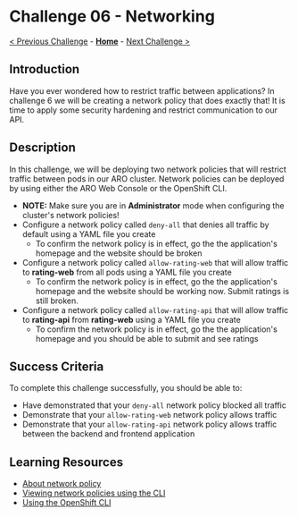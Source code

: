 # Challenge 06 - Networking

[< Previous Challenge](./Challenge-05.md) - **[Home](../README.md)** - [Next Challenge >](./Challenge-07.md)

## Introduction
Have you ever wondered how to restrict traffic between applications? In challenge 6 we will be creating a network policy that does exactly that! It is time to apply some security hardening and restrict communication to our API.

## Description
In this challenge, we will be deploying two network policies that will restrict traffic between pods in our ARO cluster. Network policies can be deployed by using either the ARO Web Console or the OpenShift CLI.

- **NOTE:** Make sure you are in **Administrator** mode when configuring the cluster's network policies!
- Configure a network policy called `deny-all` that denies all traffic by default using a YAML file you create
    - To confirm the network policy is in effect, go the the application's homepage and the website should be broken
- Configure a network policy called `allow-rating-web` that will allow traffic to **rating-web** from all pods using a YAML file you create
    - To confirm the network policy is in effect, go the the application's homepage and the website should be working now. Submit ratings is still broken.
- Configure a network policy called `allow-rating-api` that will allow traffic to **rating-api** from **rating-web** using a YAML file you create 
    - To confirm the network policy is in effect, go the the application's homepage and you should be able to submit and see ratings

## Success Criteria
To complete this challenge successfully, you should be able to:
- Have demonstrated that your `deny-all` network policy blocked all traffic
- Demonstrate that your `allow-rating-web` network policy allows traffic
- Demonstrate that your `allow-rating-api` network policy allows traffic between the backend and frontend application

## Learning Resources
- [About network policy](https://docs.openshift.com/container-platform/4.11/networking/network_policy/about-network-policy.html)
- [Viewing network policies using the CLI](https://docs.openshift.com/container-platform/4.11/networking/network_policy/viewing-network-policy.html#nw-networkpolicy-view-cli_viewing-network-policy)
- [Using the OpenShift CLI](https://docs.openshift.com/container-platform/4.7/cli_reference/openshift_cli/getting-started-cli.html#cli-using-cli_cli-developer-commands)